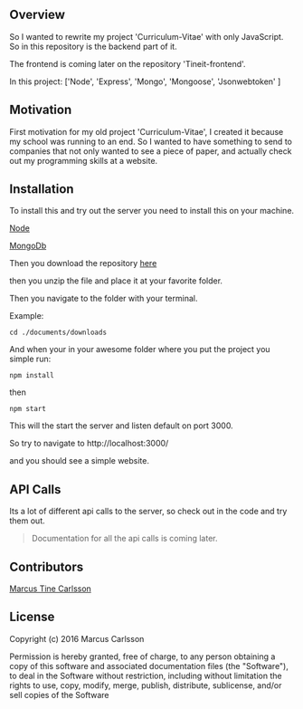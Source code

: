 ## Overview

So I wanted to rewrite my project 'Curriculum-Vitae' with only JavaScript. 
So in this repository is the backend part of it. 

The frontend is coming later on the repository 'Tineit-frontend'.

In this project: ['Node', 'Express', 'Mongo', 'Mongoose', 'Jsonwebtoken' ]

## Motivation

First motivation for my old project 'Curriculum-Vitae', I created it because my school was running to an end.
So I wanted to have something to send to companies that not only wanted to see a piece of paper, and actually check out my
 programming skills at a website.

## Installation

To install this and try out the server you need to install this on your machine.

[Node](https://nodejs.org/en/)

[MongoDb](https://www.mongodb.com/)

Then you download the repository [here](https://github.com/Tinee/Curriculum-Vitae/archive/master.zip)

then you unzip the file and place it at your favorite folder.

Then you navigate to the folder with your terminal.

Example:
```
cd ./documents/downloads
```

And when your in your awesome folder where you put the project you simple run:
```
npm install
```
then
```
npm start
```

This will the start the server and listen default on port 3000. 

So try to navigate to http://localhost:3000/

and you should see a simple website.


## API Calls

Its a lot of different api calls to the server, so check out in the code and try them out.
> Documentation for all the api calls is coming later.


## Contributors

[Marcus Tine Carlsson](https://twitter.com/tineiit)

## License

Copyright (c) 2016 Marcus Carlsson

Permission is hereby granted, free of charge, to any person obtaining a copy
of this software and associated documentation files (the "Software"), to deal
in the Software without restriction, including without limitation the rights
to use, copy, modify, merge, publish, distribute, sublicense, and/or sell
copies of the Software
